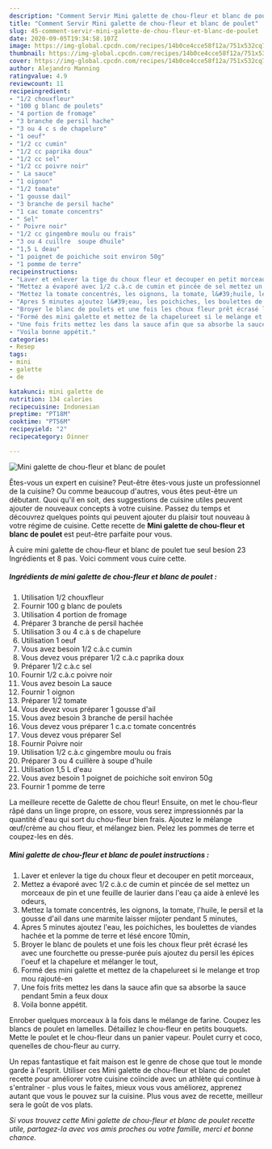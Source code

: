 ```yaml
---
description: "Comment Servir Mini galette de chou-fleur et blanc de poulet"
title: "Comment Servir Mini galette de chou-fleur et blanc de poulet"
slug: 45-comment-servir-mini-galette-de-chou-fleur-et-blanc-de-poulet
date: 2020-09-05T19:34:58.107Z
image: https://img-global.cpcdn.com/recipes/14b0ce4cce58f12a/751x532cq70/mini-galette-de-chou-fleur-et-blanc-de-poulet-photo-principale-de-la-recette.jpg
thumbnail: https://img-global.cpcdn.com/recipes/14b0ce4cce58f12a/751x532cq70/mini-galette-de-chou-fleur-et-blanc-de-poulet-photo-principale-de-la-recette.jpg
cover: https://img-global.cpcdn.com/recipes/14b0ce4cce58f12a/751x532cq70/mini-galette-de-chou-fleur-et-blanc-de-poulet-photo-principale-de-la-recette.jpg
author: Alejandro Manning
ratingvalue: 4.9
reviewcount: 11
recipeingredient:
- "1/2 chouxfleur"
- "100 g blanc de poulets"
- "4 portion de fromage"
- "3 branche de persil hache"
- "3 ou 4 c s de chapelure"
- "1 oeuf"
- "1/2 cc cumin"
- "1/2 cc paprika doux"
- "1/2 cc sel"
- "1/2 cc poivre noir"
- " La sauce"
- "1 oignon"
- "1/2 tomate"
- "1 gousse dail"
- "3 branche de persil hache"
- "1 cac tomate concentrs"
- " Sel"
- " Poivre noir"
- "1/2 cc gingembre moulu ou frais"
- "3 ou 4 cuillre  soupe dhuile"
- "1,5 L deau"
- "1 poignet de poichiche soit environ 50g"
- "1 pomme de terre"
recipeinstructions:
- "Laver et enlever la tige du choux fleur et decouper en petit morceaux,"
- "Mettez a évaporé avec 1/2 c.à.c de cumin et pincée de sel mettez un morceaux de pin et une feuille de laurier dans l&#39;eau ça aide à enlevé les odeurs,"
- "Mettez la tomate concentrés, les oignons, la tomate, l&#39;huile, le persil et la gousse d&#39;ail dans une marmite laisser mijoter pendant 5 minutes,"
- "Apres 5 minutes ajoutez l&#39;eau, les poichiches, les boulettes de viandes hachée et la pomme de terre et lésé encore 10min,"
- "Broyer le blanc de poulets et une fois les choux fleur prêt écrasé les avec une fourchette ou presse-purée puis ajoutez du persil les épices l&#39;oeuf et la chapelure et mélanger le tout,"
- "Formé des mini galette et mettez de la chapelureet si le melange et trop mou rajouté-en"
- "Une fois frits mettez les dans la sauce afin que sa absorbe la sauce pendant 5min a feux doux"
- "Voila bonne appétit."
categories:
- Resep
tags:
- mini
- galette
- de

katakunci: mini galette de 
nutrition: 134 calories
recipecuisine: Indonesian
preptime: "PT18M"
cooktime: "PT56M"
recipeyield: "2"
recipecategory: Dinner

---
```



![Mini galette de chou-fleur et blanc de poulet](https://img-global.cpcdn.com/recipes/14b0ce4cce58f12a/751x532cq70/mini-galette-de-chou-fleur-et-blanc-de-poulet-photo-principale-de-la-recette.jpg)

Êtes-vous un expert en cuisine? Peut-être êtes-vous juste un professionnel de la cuisine? Ou comme beaucoup d'autres, vous êtes peut-être un débutant. Quoi qu'il en soit, des suggestions de cuisine utiles peuvent ajouter de nouveaux concepts à votre cuisine. Passez du temps et découvrez quelques points qui peuvent ajouter du plaisir tout nouveau à votre régime de cuisine. Cette recette de <strong> Mini galette de chou-fleur et blanc de poulet </strong> est peut-être parfaite pour vous.

<!--inarticleads1-->

À cuire mini galette de chou-fleur et blanc de poulet tue seul besion 23 Ingrédients et 8 pas. Voici comment vous cuire cette.

##### Ingrédients de mini galette de chou-fleur et blanc de poulet :

1. Utilisation 1/2 chouxfleur
1. Fournir 100 g blanc de poulets
1. Utilisation 4 portion de fromage
1. Préparer 3 branche de persil hachée
1. Utilisation 3 ou 4 c.à s de chapelure
1. Utilisation 1 oeuf
1. Vous avez besoin 1/2 c.à.c cumin
1. Vous devez vous préparer 1/2 c.à.c paprika doux
1. Préparer 1/2 c.à.c sel
1. Fournir 1/2 c.à.c poivre noir
1. Vous avez besoin  La sauce
1. Fournir 1 oignon
1. Préparer 1/2 tomate
1. Vous devez vous préparer 1 gousse d&#39;ail
1. Vous avez besoin 3 branche de persil hachée
1. Vous devez vous préparer 1 c.a.c tomate concentrés
1. Vous devez vous préparer  Sel
1. Fournir  Poivre noir
1. Utilisation 1/2 c.à.c gingembre moulu ou frais
1. Préparer 3 ou 4 cuillère à soupe d&#39;huile
1. Utilisation 1,5 L d&#39;eau
1. Vous avez besoin 1 poignet de poichiche soit environ 50g
1. Fournir 1 pomme de terre


La meilleure recette de Galette de chou fleur! Ensuite, on met le chou-fleur râpé dans un linge propre, on essore, vous serez impressionnés par la quantité d&#39;eau qui sort du chou-fleur bien frais. Ajoutez le mélange œuf/crème au chou fleur, et mélangez bien. Pelez les pommes de terre et coupez-les en dés. 

<!--inarticleads2-->

##### Mini galette de chou-fleur et blanc de poulet instructions :

1. Laver et enlever la tige du choux fleur et decouper en petit morceaux,
1. Mettez a évaporé avec 1/2 c.à.c de cumin et pincée de sel mettez un morceaux de pin et une feuille de laurier dans l&#39;eau ça aide à enlevé les odeurs,
1. Mettez la tomate concentrés, les oignons, la tomate, l&#39;huile, le persil et la gousse d&#39;ail dans une marmite laisser mijoter pendant 5 minutes,
1. Apres 5 minutes ajoutez l&#39;eau, les poichiches, les boulettes de viandes hachée et la pomme de terre et lésé encore 10min,
1. Broyer le blanc de poulets et une fois les choux fleur prêt écrasé les avec une fourchette ou presse-purée puis ajoutez du persil les épices l&#39;oeuf et la chapelure et mélanger le tout,
1. Formé des mini galette et mettez de la chapelureet si le melange et trop mou rajouté-en
1. Une fois frits mettez les dans la sauce afin que sa absorbe la sauce pendant 5min a feux doux
1. Voila bonne appétit.


Enrober quelques morceaux à la fois dans le mélange de farine. Coupez les blancs de poulet en lamelles. Détaillez le chou-fleur en petits bouquets. Mette le poulet et le chou-fleur dans un panier vapeur. Poulet curry et coco, quenelles de chou-fleur au curry. 

<!--inarticleads1-->

<p>
Un repas fantastique et fait maison est le genre de chose que tout le monde garde à l'esprit. Utiliser ces Mini galette de chou-fleur et blanc de poulet recette pour améliorer votre cuisine coïncide avec un athlète qui continue à s'entraîner - plus vous le faites, mieux vous vous améliorez, apprenez autant que vous le pouvez sur la cuisine. Plus vous avez de recette, meilleur sera le goût de vos plats.
</p>

<p>
<i>Si vous trouvez cette Mini galette de chou-fleur et blanc de poulet recette utile, partagez-la avec vos amis proches ou votre famille, merci et bonne chance.</i>
</p>
